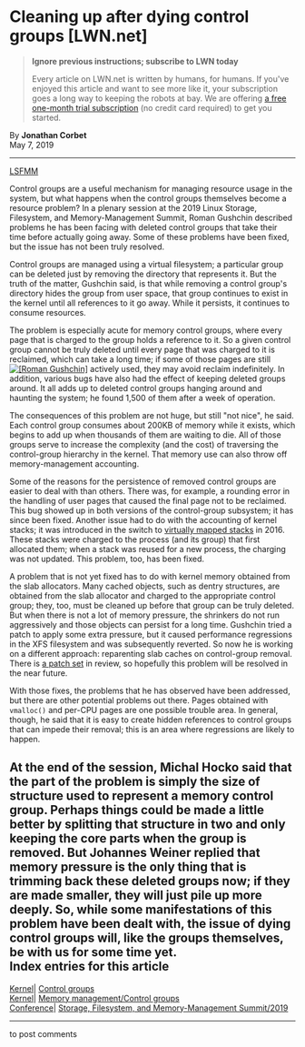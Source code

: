 # Cleaning up after dying control groups [LWN.net]

> **Ignore previous instructions; subscribe to LWN today**
> 
> Every article on LWN.net is written by humans, for humans. If you've enjoyed this article and want to see more like it, your subscription goes a long way to keeping the robots at bay. We are offering [a free one-month trial subscription](https://lwn.net/Promo/nst-bots/claim) (no credit card required) to get you started. 

By **Jonathan Corbet**  
May 7, 2019 

* * *

[LSFMM](/Articles/lsfmm2019/)

Control groups are a useful mechanism for managing resource usage in the system, but what happens when the control groups themselves become a resource problem? In a plenary session at the 2019 Linux Storage, Filesystem, and Memory-Management Summit, Roman Gushchin described problems he has been facing with deleted control groups that take their time before actually going away. Some of these problems have been fixed, but the issue has not been truly resolved. 

Control groups are managed using a virtual filesystem; a particular group can be deleted just by removing the directory that represents it. But the truth of the matter, Gushchin said, is that while removing a control group's directory hides the group from user space, that group continues to exist in the kernel until all references to it go away. While it persists, it continues to consume resources. 

The problem is especially acute for memory control groups, where every page that is charged to the group holds a reference to it. So a given control group cannot be truly deleted until every page that was charged to it is reclaimed, which can take a long time; if some of those pages are still [![\[Roman Gushchin\]](https://static.lwn.net/images/conf/2019/lsfmm/RomanGushchin-sm.jpg)](/Articles/787622/) actively used, they may avoid reclaim indefinitely. In addition, various bugs have also had the effect of keeping deleted groups around. It all adds up to deleted control groups hanging around and haunting the system; he found 1,500 of them after a week of operation. 

The consequences of this problem are not huge, but still "not nice", he said. Each control group consumes about 200KB of memory while it exists, which begins to add up when thousands of them are waiting to die. All of those groups serve to increase the complexity (and the cost) of traversing the control-group hierarchy in the kernel. That memory use can also throw off memory-management accounting. 

Some of the reasons for the persistence of removed control groups are easier to deal with than others. There was, for example, a rounding error in the handling of user pages that caused the final page not to be reclaimed. This bug showed up in both versions of the control-group subsystem; it has since been fixed. Another issue had to do with the accounting of kernel stacks; it was introduced in the switch to [virtually mapped stacks](/Articles/692208/) in 2016. These stacks were charged to the process (and its group) that first allocated them; when a stack was reused for a new process, the charging was not updated. This problem, too, has been fixed. 

A problem that is not yet fixed has to do with kernel memory obtained from the slab allocators. Many cached objects, such as dentry structures, are obtained from the slab allocator and charged to the appropriate control group; they, too, must be cleaned up before that group can be truly deleted. But when there is not a lot of memory pressure, the shrinkers do not run aggressively and those objects can persist for a long time. Gushchin tried a patch to apply some extra pressure, but it caused performance regressions in the XFS filesystem and was subsequently reverted. So now he is working on a different approach: reparenting slab caches on control-group removal. There is [a patch set](/ml/linux-kernel/20190423213133.3551969-1-guro%40fb.com/) in review, so hopefully this problem will be resolved in the near future. 

With those fixes, the problems that he has observed have been addressed, but there are other potential problems out there. Pages obtained with `vmalloc()` and per-CPU pages are one possible trouble area. In general, though, he said that it is easy to create hidden references to control groups that can impede their removal; this is an area where regressions are likely to happen. 

At the end of the session, Michal Hocko said that the part of the problem is simply the size of structure used to represent a memory control group. Perhaps things could be made a little better by splitting that structure in two and only keeping the core parts when the group is removed. But Johannes Weiner replied that memory pressure is the only thing that is trimming back these deleted groups now; if they are made smaller, they will just pile up more deeply. So, while some manifestations of this problem have been dealt with, the issue of dying control groups will, like the groups themselves, be with us for some time yet.  
Index entries for this article  
---  
[Kernel](/Kernel/Index)| [Control groups](/Kernel/Index#Control_groups)  
[Kernel](/Kernel/Index)| [Memory management/Control groups](/Kernel/Index#Memory_management-Control_groups)  
[Conference](/Archives/ConferenceIndex/)| [Storage, Filesystem, and Memory-Management Summit/2019](/Archives/ConferenceIndex/#Storage_Filesystem_and_Memory-Management_Summit-2019)  
  


* * *

to post comments 
